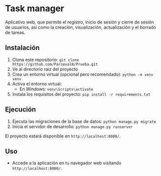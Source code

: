 # Task manager

Aplicativo web, que permite el registro, inicio de sesión y cierre de sesión de usuarios, así como la creación, visualización, actualización y el borrado de tareas.

## Instalación

1. Clona este repositorio: `git clone https://github.com/Parzeval8/Prueba.git`
2. Ve al directorio raiz del proyecto
3. Crea un entorno virtual (opcional pero recomendado): `python -m venv venv`
4. Activa el entorno virtual:
   - En Windows: `venv\Scripts\activate`
5. Instala los requisitos del proyecto: `pip install -r requirements.txt`

## Ejecución

1. Ejecuta las migraciones de la base de datos: `python manage.py migrate`
2. Inicia el servidor de desarrollo: `python manage.py runserver`

El proyecto estará disponible en `http://localhost:8000/`.

## Uso

- Accede a la aplicación en tu navegador web visitando `http://localhost:8000/`.